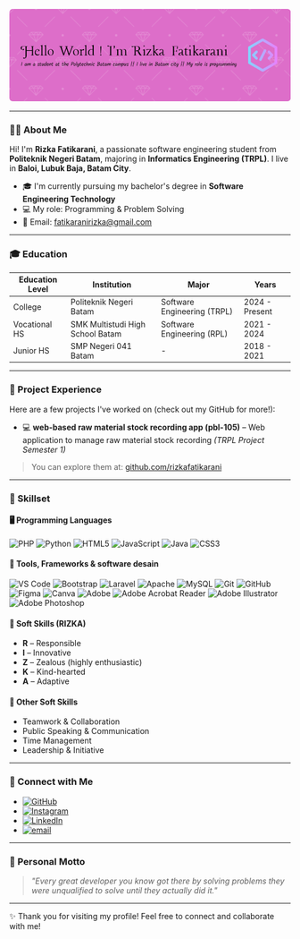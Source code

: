 
![GitHub Banner](img/github-header-image.png)

---

### 👩‍💼 About Me

Hi! I'm **Rizka Fatikarani**, a passionate software engineering student from **Politeknik Negeri Batam**, majoring in **Informatics Engineering (TRPL)**. I live in **Baloi, Lubuk Baja, Batam City**.

- 🎓 I'm currently pursuing my bachelor's degree in **Software Engineering Technology**
- 💻 My role: Programming & Problem Solving
- 📧 Email: [fatikaranirizka@gmail.com](mailto:fatikaranirizka@gmail.com)


---

### 🎓 Education

| Education Level | Institution                          | Major                 | Years         |
|------------------|--------------------------------------|------------------------|---------------|
| College          | Politeknik Negeri Batam             | Software Engineering (TRPL) | 2024 - Present |
| Vocational HS    | SMK Multistudi High School Batam    | Software Engineering (RPL) | 2021 - 2024   |
| Junior HS        | SMP Negeri 041 Batam                | -                      | 2018 - 2021   |

---

### 💼 Project Experience

Here are a few projects I've worked on (check out my GitHub for more!):

- 💻 **web-based raw material stock recording app (pbl-105)** – Web application to manage raw material stock recording *(TRPL Project Semester 1)* 

> You can explore them at: [github.com/rizkafatikarani](https://github.com/rizkafatikarani)

---

### 🧠 Skillset

#### 🖥️ Programming Languages
![PHP](https://img.shields.io/badge/php-%23777BB4.svg?style=for-the-badge&logo=php&logoColor=white) ![Python](https://img.shields.io/badge/python-3670A0?style=for-the-badge&logo=python&logoColor=ffdd54) ![HTML5](https://img.shields.io/badge/html5-%23E34F26.svg?style=for-the-badge&logo=html5&logoColor=white) ![JavaScript](https://img.shields.io/badge/javascript-%23323330.svg?style=for-the-badge&logo=javascript&logoColor=%23F7DF1E) ![Java](https://img.shields.io/badge/java-%23ED8B00.svg?style=for-the-badge&logo=openjdk&logoColor=white) ![CSS3](https://img.shields.io/badge/css3-%231572B6.svg?style=for-the-badge&logo=css3&logoColor=white)


#### 🧰 Tools, Frameworks & software desain

![VS Code](https://img.shields.io/badge/VS%20Code-007ACC.svg?style=for-the-badge&logo=visual-studio-code&logoColor=white) ![Bootstrap](https://img.shields.io/badge/bootstrap-%238511FA.svg?style=for-the-badge&logo=bootstrap&logoColor=white) ![Laravel](https://img.shields.io/badge/laravel-%23FF2D20.svg?style=for-the-badge&logo=laravel&logoColor=white) ![Apache](https://img.shields.io/badge/apache-%23D42029.svg?style=for-the-badge&logo=apache&logoColor=white) ![MySQL](https://img.shields.io/badge/mysql-4479A1.svg?style=for-the-badge&logo=mysql&logoColor=white) ![Git](https://img.shields.io/badge/git-%23F05033.svg?style=for-the-badge&logo=git&logoColor=white) ![GitHub](https://img.shields.io/badge/github-%23121011.svg?style=for-the-badge&logo=github&logoColor=white)  ![Figma](https://img.shields.io/badge/figma-%23F24E1E.svg?style=for-the-badge&logo=figma&logoColor=white) ![Canva](https://img.shields.io/badge/Canva-%2300C4CC.svg?style=for-the-badge&logo=Canva&logoColor=white)  ![Adobe](https://img.shields.io/badge/adobe-%23FF0000.svg?style=for-the-badge&logo=adobe&logoColor=white) ![Adobe Acrobat Reader](https://img.shields.io/badge/Adobe%20Acrobat%20Reader-EC1C24.svg?style=for-the-badge&logo=Adobe%20Acrobat%20Reader&logoColor=white) ![Adobe Illustrator](https://img.shields.io/badge/adobe%20illustrator-%23FF9A00.svg?style=for-the-badge&logo=adobe%20illustrator&logoColor=white) ![Adobe Photoshop](https://img.shields.io/badge/adobe%20photoshop-%2331A8FF.svg?style=for-the-badge&logo=adobe%20photoshop&logoColor=white) 

#### 💬 Soft Skills (RIZKA)
- **R** – Responsible  
- **I** – Innovative  
- **Z** – Zealous (highly enthusiastic)  
- **K** – Kind-hearted  
- **A** – Adaptive

#### 🌟 Other Soft Skills
- Teamwork & Collaboration  
- Public Speaking & Communication  
- Time Management  
- Leadership & Initiative  

---

### 📱 Connect with Me

- [![GitHub](https://img.shields.io/badge/GitHub-100000?logo=github&logoColor=white)](https://github.com/rizkafatikarani) 
- [![Instagram](https://img.shields.io/badge/Instagram-%23E4405F.svg?logo=Instagram&logoColor=white)](https://instagram.com/rizka.raniir26) 
- [![LinkedIn](https://img.shields.io/badge/LinkedIn-%230077B5.svg?logo=linkedin&logoColor=white)](https://www.linkedin.com/in/rizka-fatikarani-0866302bb/) 
- [![email](https://img.shields.io/badge/Email-D14836?logo=gmail&logoColor=white)](mailto:fatikaranirizka@gmail.com) 
---

### 📌 Personal Motto

> _"Every great developer you know got there by solving problems they were unqualified to solve until they actually did it."_

---

✨ Thank you for visiting my profile! Feel free to connect and collaborate with me!
